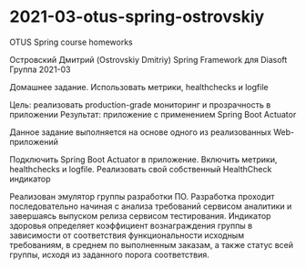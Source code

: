 # 2021-03-otus-spring-ostrovskiy
OTUS Spring course homeworks

Островский Дмитрий (Ostrovskiy Dmitriy)
Spring Framework для Diasoft
Группа 2021-03

Домашнее задание.
Использовать метрики, healthchecks и logfile

Цель: реализовать production-grade мониторинг и прозрачность в приложении Результат: приложение с применением Spring Boot Actuator

Данное задание выполняется на основе одного из реализованных Web-приложений

Подключить Spring Boot Actuator в приложение.
Включить метрики, healthchecks и logfile.
Реализовать свой собственный HealthCheck индикатор

Реализован эмулятор группы разработки ПО. Разработка проходит последовательно начиная с анализа требований сервисом аналитики и завершаясь выпуском релиза сервисом тестирования. Индикатор здоровья определяет коэффициент вознаграждения группы в зависимости от соответствия функциональности исходным требованиям, в среднем по выполненным заказам, а также статус всей группы, исходя из заданного порога соответствия.  
